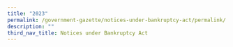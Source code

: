 ```yaml
---
title: "2023"
permalink: /government-gazette/notices-under-bankruptcy-act/permalink/
description: ""
third_nav_title: Notices under Bankruptcy Act
---
```

